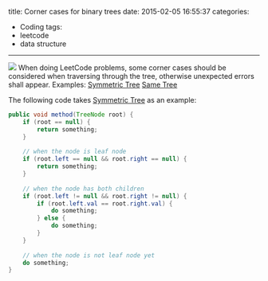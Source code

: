 title: Corner cases for binary trees
date: 2015-02-05 16:55:37
categories:
- Coding
tags:
- leetcode
- data structure
---
![](/img/2015/02/leetcode-tree.jpg)
When doing LeetCode problems, some corner cases should be considered when traversing through the tree, otherwise unexpected errors shall appear. Examples:
[Symmetric Tree](https://oj.leetcode.com/problems/symmetric-tree/)
[Same Tree](https://oj.leetcode.com/problems/same-tree/)

The following code takes [Symmetric Tree](https://oj.leetcode.com/problems/symmetric-tree/) as an example:
```java
public void method(TreeNode root) {
    if (root == null) {
        return something;
    }
 
    // when the node is leaf node
    if (root.left == null && root.right == null) {
        return something;
    }
 
    // when the node has both children
    if (root.left != null && root.right != null) {
        if (root.left.val == root.right.val) {
            do something;
        } else {
            do something;
        }
    }
 
    // when the node is not leaf node yet
    do something;
}
```